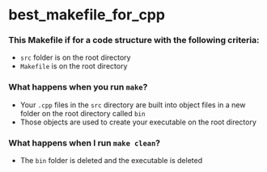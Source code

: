 # best_makefile_for_cpp

### This Makefile if for a code structure with the following criteria:

* `src` folder is on the root directory
* `Makefile` is on the root directory


### What happens when you run `make`?

* Your `.cpp` files in the `src` directory are built into object files in a new folder on the root directory called `bin`
* Those objects are used to create your executable on the root directory

### What happens when I run `make clean`?

* The `bin` folder is deleted and the executable is deleted
